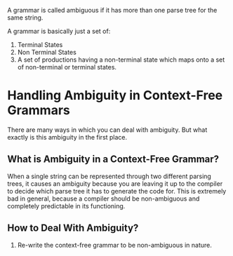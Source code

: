 A grammar is called ambiguous if it has more than one parse tree for the same string.

A grammar is basically just a set of:
1. Terminal States
2. Non Terminal States
3. A set of productions having a non-terminal state which maps onto a set of non-terminal or terminal states.
# Handling Ambiguity in Context-Free Grammars
There are many ways in which you can deal with ambiguity. But what exactly is this ambiguity in the first place.
## What is Ambiguity in a Context-Free Grammar?
When a single string can be represented through two different parsing trees, it causes an ambiguity because you are leaving it up to the compiler to decide which parse tree it has to generate the code for. This is extremely bad in general, because a compiler should be non-ambiguous and completely predictable in its functioning.
## How to Deal With Ambiguity?
1. Re-write the context-free grammar to be non-ambiguous in nature.